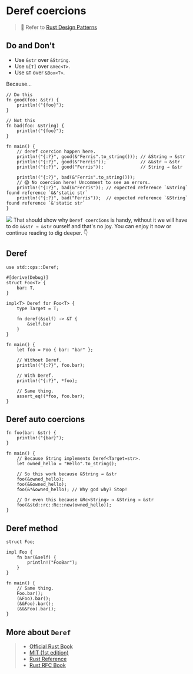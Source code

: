 # Deref coercions

> 🤔 Refer to [Rust Design Patterns](https://rust-unofficial.github.io/patterns/idioms/coercion-arguments.html)

## Do and Don't

- Use `&str` over `&String`.
- Use `&[T]` over `&Vec<T>`.
- Use `&T` over `&Box<T>`.

Because...

```rust,editable
// Do this
fn good(foo: &str) {
    println!("{foo}");
}

// Not this
fn bad(foo: &String) {
    println!("{foo}");
}

fn main() {
    // deref coercion happen here.
    println!("{:?}", good(&"Ferris".to_string())); // &String → &str
    println!("{:?}", good(&"Ferris"));             // &&str → &str
    println!("{:?}", good("Ferris"));              // String → &str

    println!("{:?}", bad(&"Ferris".to_string()));
    // 😱 No coercion here! Uncomment to see an errors.
    println!("{:?}", bad(&"Ferris")); // expected reference `&String` found reference `&&'static str`
    println!("{:?}", bad("Ferris"));  // expected reference `&String` found reference `&'static str`
}
```

![](/assets/kat.png) That should show why `Deref coercions` is handy, without it we will have to do `&&str → &str` ourself and that's no joy. You can enjoy it now or continue reading to dig deeper. 👇

## Deref

```rust,editable
use std::ops::Deref;

#[derive(Debug)]
struct Foo<T> {
    bar: T,
}

impl<T> Deref for Foo<T> {
    type Target = T;

    fn deref(&self) -> &T {
        &self.bar
    }
}

fn main() {
    let foo = Foo { bar: "bar" };

    // Without Deref.
    println!("{:?}", foo.bar);

    // With Deref.
    println!("{:?}", *foo);

    // Same thing.
    assert_eq!(*foo, foo.bar);
}
```

## Deref auto coercions

```rust,editable
fn foo(bar: &str) {
    println!("{bar}");
}

fn main() {
    // Because String implements Deref<Target=str>.
    let owned_hello = "Hello".to_string();

    // So this work because &String → &str
    foo(&owned_hello);
    foo(&&owned_hello);
    foo(&*&owned_hello); // Why god why? Stop!

    // Or even this because &Rc<String> → &String → &str
    foo(&std::rc::Rc::new(owned_hello));
}
```

## Deref method

```rust,editable
struct Foo;

impl Foo {
    fn bar(&self) {
        println!("FooBar");
    }
}

fn main() {
    // Same thing.
    Foo.bar();
    (&Foo).bar();
    (&&Foo).bar();
    (&&&Foo).bar();
}
```

## More about `Deref`

> - [Official Rust Book](https://doc.rust-lang.org/book/ch15-02-deref.html)
> - [MIT (1st edition)](https://web.mit.edu/rust-lang_v1.25/arch/amd64_ubuntu1404/share/doc/rust/html/book/first-edition/deref-coercions.html)
> - [Rust Reference](https://doc.rust-lang.org/reference/type-coercions.html)
> - [Rust RFC Book](https://rust-lang.github.io/rfcs/0241-deref-conversions.html)
